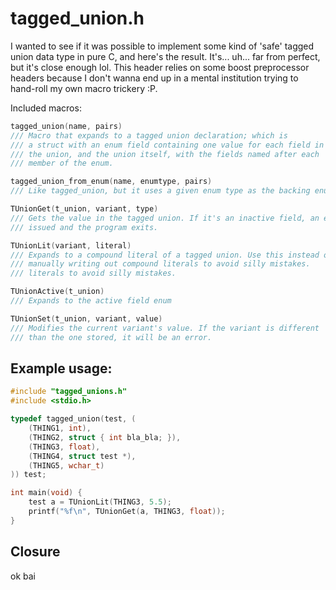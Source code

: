 # tagged_union.h

I wanted to see if it was possible to implement some kind of 'safe' tagged union
data type in pure C, and here's the result. It's... uh... far from perfect,
but it's close enough lol. This header relies on some boost preprocessor
headers because I don't wanna end up in a mental institution trying to
hand-roll my own macro trickery :P.

Included macros:

```c
tagged_union(name, pairs)
/// Macro that expands to a tagged union declaration; which is 
/// a struct with an enum field containing one value for each field in 
/// the union, and the union itself, with the fields named after each
/// member of the enum.
```
```c
tagged_union_from_enum(name, enumtype, pairs)
/// Like tagged_union, but it uses a given enum type as the backing enum.
```
```c
TUnionGet(t_union, variant, type)
/// Gets the value in the tagged union. If it's an inactive field, an error is 
/// issued and the program exits.
```
```c
TUnionLit(variant, literal)
/// Expands to a compound literal of a tagged union. Use this instead of 
/// manually writing out compound literals to avoid silly mistakes.
/// literals to avoid silly mistakes.
```
```c
TUnionActive(t_union)
/// Expands to the active field enum
```
```c
TUnionSet(t_union, variant, value)
/// Modifies the current variant's value. If the variant is different
/// than the one stored, it will be an error.
```

## Example usage:

```c
#include "tagged_unions.h"
#include <stdio.h>

typedef tagged_union(test, (
	(THING1, int),
	(THING2, struct { int bla_bla; }),
	(THING3, float),
	(THING4, struct test *),
	(THING5, wchar_t)
)) test;

int main(void) {
	test a = TUnionLit(THING3, 5.5);
	printf("%f\n", TUnionGet(a, THING3, float));
}
```

## Closure

ok bai
